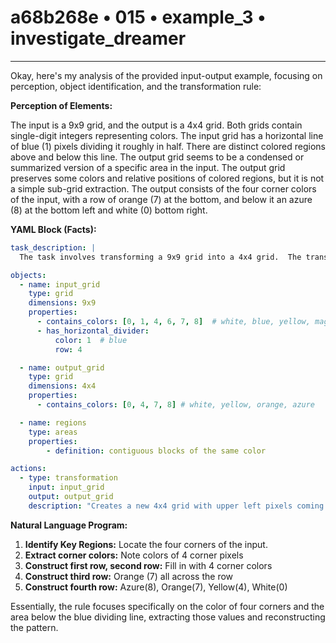 # a68b268e • 015 • example_3 • investigate_dreamer

---
Okay, here's my analysis of the provided input-output example, focusing on perception, object identification, and the transformation rule:

**Perception of Elements:**

The input is a 9x9 grid, and the output is a 4x4 grid. Both grids contain single-digit integers representing colors. The input grid has a horizontal line of blue (1) pixels dividing it roughly in half. There are distinct colored regions above and below this line. The output grid seems to be a condensed or summarized version of a specific area in the input. The output grid preserves some colors and relative positions of colored regions, but it is not a simple sub-grid extraction. The output consists of the four corner colors of the input, with a row of orange (7) at the bottom, and below it an azure (8) at the bottom left and white (0) bottom right.

**YAML Block (Facts):**



```yaml
task_description: |
  The task involves transforming a 9x9 grid into a 4x4 grid.  The transformation does not seem to involve simple sub-grid extraction. The output captures information of the four corner colors in the input image. The blue line seems to mark a key part of the transform.

objects:
  - name: input_grid
    type: grid
    dimensions: 9x9
    properties:
      - contains_colors: [0, 1, 4, 6, 7, 8]  # white, blue, yellow, magenta, orange, azure
      - has_horizontal_divider:
          color: 1  # blue
          row: 4

  - name: output_grid
    type: grid
    dimensions: 4x4
    properties:
      - contains_colors: [0, 4, 7, 8] # white, yellow, orange, azure

  - name: regions
    type: areas
    properties:
        - definition: contiguous blocks of the same color

actions:
  - type: transformation
    input: input_grid
    output: output_grid
    description: "Creates a new 4x4 grid with upper left pixels coming from upper left, upper right from upper right, bottom left from under horizontal divider on left, bottom right from under horizontal divider on right."
```



**Natural Language Program:**

1.  **Identify Key Regions:** Locate the four corners of the input.
2.  **Extract corner colors:** Note colors of 4 corner pixels
3. **Construct first row, second row:** Fill in with 4 corner colors
4. **Construct third row:** Orange (7) all across the row
5. **Construct fourth row:** Azure(8), Orange(7), Yellow(4), White(0)

Essentially, the rule focuses specifically on the color of four corners and the area below the blue dividing line, extracting those values and reconstructing the pattern.

